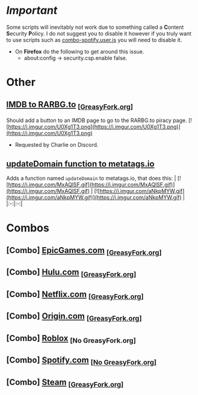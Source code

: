 # **_Important_**
Some scripts will inevitably not work due to something called a **C**ontent **S**ecurity **P**olicy.
I do not suggest you to disable it however if you truly want to use scripts such as [combo-spotify.user.js](scripts_combos/combo-spotify.user.js) you will need to disable it.
* On **Firefox** do the following to get around this issue.
  - about:config -> security.csp.enable false.

# Other

## [IMDB to RARBG.to](scripts_other/imdb-to-rarbg.to.user.js) <sub>[[GreasyFork.org](https://greasyfork.org/en/scripts/388948-imdb-to-rarbg-to)]</sub>
Should add a button to an IMDB page to go to the RARBG.to piracy page.
[![https://i.imgur.com/U0Xg1T3.png](https://i.imgur.com/U0Xg1T3.png)](https://i.imgur.com/U0Xg1T3.png)
- Requested by Charlie on Discord.

## [updateDomain function to metatags.io](scripts_other/metatags.io.user.js)
Adds a function named `updateDomain` to metatags.io, that does this:
| [![https://i.imgur.com/MxAQlSF.gif](https://i.imgur.com/MxAQlSF.gif)](https://i.imgur.com/MxAQlSF.gif) | [![https://i.imgur.com/aNkpMYW.gif](https://i.imgur.com/aNkpMYW.gif)](https://i.imgur.com/aNkpMYW.gif) |
|:-:|:-:|

# Combos
## \[Combo\] [EpicGames.com](scripts_combos/combo-epicgames.user.js) <sub>\[[GreasyFork.org](https://greasyfork.org/en/scripts/389598-combo-epicgames)\]</sub>
## \[Combo\] [Hulu.com](scripts_combos/combo-hulu.user.js) <sub>\[[GreasyFork.org](https://greasyfork.org/en/scripts/389616-combo-hulu)\]</sub>
## \[Combo\] [Netflix.com](scripts_combos/combo-netflix.user.js) <sub>\[[GreasyFork.org](https://greasyfork.org/en/scripts/389599-combo-netflix)\]</sub>
## \[Combo\] [Origin.com](scripts_combos/combo-origin.user.js) <sub>\[[GreasyFork.org](https://greasyfork.org/en/scripts/389600-combo-origin)\]</sub>
## \[Combo\] [Roblox](scripts_combos/combo-roblox.user.js) <sub>\[No GreasyFork.org\]</sub>
## \[Combo\] [Spotify.com](scripts_combos/combo-spotify.user.js) <sub>\[[No GreasyFork.org](https://i.imgur.com/O1kzeHF.png)\]</sub>
## \[Combo\] [Steam](scripts_combos/combo-steam.user.js) <sub>\[[GreasyFork.org](https://greasyfork.org/en/scripts/390814-combo-steam)\]</sub>
